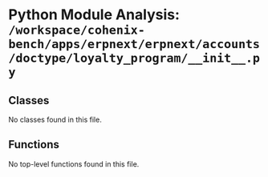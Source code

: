 # Python Module Analysis: `/workspace/cohenix-bench/apps/erpnext/erpnext/accounts/doctype/loyalty_program/__init__.py`

## Classes

No classes found in this file.


## Functions

No top-level functions found in this file.
